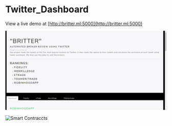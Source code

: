 # Twitter_Dashboard


View a live demo at [http://britter.ml:5000](http://britter.ml:5000)

![Smart Contraccts](https://github.com/RobertTroutman/Twitter_Dashboard/blob/main/screenshots/Britter.PNG)

![Smart Contraccts](https://github.com/RobertTroutman/Solidity_SmartContracts/blob/main/screenshots/website_example.PNG)